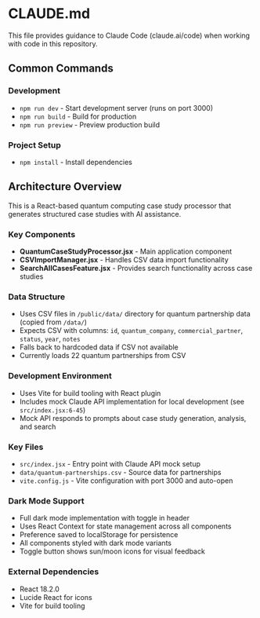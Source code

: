# CLAUDE.md

This file provides guidance to Claude Code (claude.ai/code) when working with code in this repository.

## Common Commands

### Development
- `npm run dev` - Start development server (runs on port 3000)
- `npm run build` - Build for production
- `npm run preview` - Preview production build

### Project Setup
- `npm install` - Install dependencies

## Architecture Overview

This is a React-based quantum computing case study processor that generates structured case studies with AI assistance.

### Key Components
- **QuantumCaseStudyProcessor.jsx** - Main application component
- **CSVImportManager.jsx** - Handles CSV data import functionality
- **SearchAllCasesFeature.jsx** - Provides search functionality across case studies

### Data Structure
- Uses CSV files in `/public/data/` directory for quantum partnership data (copied from `/data/`)
- Expects CSV with columns: `id`, `quantum_company`, `commercial_partner`, `status`, `year`, `notes`
- Falls back to hardcoded data if CSV not available
- Currently loads 22 quantum partnerships from CSV

### Development Environment
- Uses Vite for build tooling with React plugin
- Includes mock Claude API implementation for local development (see `src/index.jsx:6-45`)
- Mock API responds to prompts about case study generation, analysis, and search

### Key Files
- `src/index.jsx` - Entry point with Claude API mock setup
- `data/quantum-partnerships.csv` - Source data for partnerships
- `vite.config.js` - Vite configuration with port 3000 and auto-open

### Dark Mode Support
- Full dark mode implementation with toggle in header
- Uses React Context for state management across all components
- Preference saved to localStorage for persistence
- All components styled with dark mode variants
- Toggle button shows sun/moon icons for visual feedback

### External Dependencies
- React 18.2.0
- Lucide React for icons
- Vite for build tooling